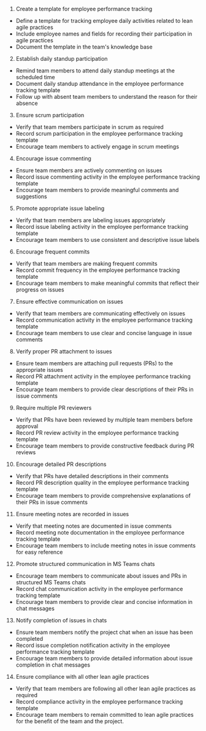 1. Create a template for employee performance tracking

* Define a template for tracking employee daily activities related to lean agile practices
* Include employee names and fields for recording their participation in agile practices
* Document the template in the team's knowledge base

2. Establish daily standup participation

* Remind team members to attend daily standup meetings at the scheduled time
* Document daily standup attendance in the employee performance tracking template
* Follow up with absent team members to understand the reason for their absence

3. Ensure scrum participation

* Verify that team members participate in scrum as required
* Record scrum participation in the employee performance tracking template
* Encourage team members to actively engage in scrum meetings

4. Encourage issue commenting

* Ensure team members are actively commenting on issues
* Record issue commenting activity in the employee performance tracking template
* Encourage team members to provide meaningful comments and suggestions

5. Promote appropriate issue labeling

* Verify that team members are labeling issues appropriately
* Record issue labeling activity in the employee performance tracking template
* Encourage team members to use consistent and descriptive issue labels

6. Encourage frequent commits

* Verify that team members are making frequent commits
* Record commit frequency in the employee performance tracking template
* Encourage team members to make meaningful commits that reflect their progress on issues

7. Ensure effective communication on issues

* Verify that team members are communicating effectively on issues
* Record communication activity in the employee performance tracking template
* Encourage team members to use clear and concise language in issue comments

8. Verify proper PR attachment to issues

* Ensure team members are attaching pull requests (PRs) to the appropriate issues
* Record PR attachment activity in the employee performance tracking template
* Encourage team members to provide clear descriptions of their PRs in issue comments

9. Require multiple PR reviewers

* Verify that PRs have been reviewed by multiple team members before approval
* Record PR review activity in the employee performance tracking template
* Encourage team members to provide constructive feedback during PR reviews

10. Encourage detailed PR descriptions

* Verify that PRs have detailed descriptions in their comments
* Record PR description quality in the employee performance tracking template
* Encourage team members to provide comprehensive explanations of their PRs in issue comments

11. Ensure meeting notes are recorded in issues

* Verify that meeting notes are documented in issue comments
* Record meeting note documentation in the employee performance tracking template
* Encourage team members to include meeting notes in issue comments for easy reference

12. Promote structured communication in MS Teams chats

* Encourage team members to communicate about issues and PRs in structured MS Teams chats
* Record chat communication activity in the employee performance tracking template
* Encourage team members to provide clear and concise information in chat messages

13. Notify completion of issues in chats

* Ensure team members notify the project chat when an issue has been completed
* Record issue completion notification activity in the employee performance tracking template
* Encourage team members to provide detailed information about issue completion in chat messages

14. Ensure compliance with all other lean agile practices

* Verify that team members are following all other lean agile practices as required
* Record compliance activity in the employee performance tracking template
* Encourage team members to remain committed to lean agile practices for the benefit of the team and the project.
